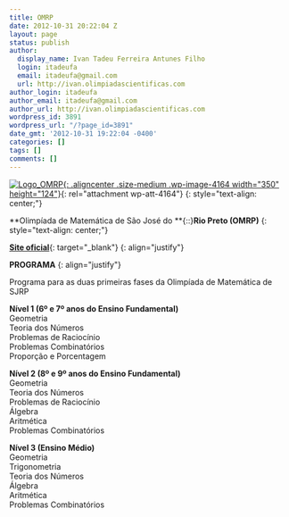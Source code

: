 ```yaml
---
title: OMRP
date: 2012-10-31 20:22:04 Z
layout: page
status: publish
author:
  display_name: Ivan Tadeu Ferreira Antunes Filho
  login: itadeufa
  email: itadeufa@gmail.com
  url: http://ivan.olimpiadascientificas.com
author_login: itadeufa
author_email: itadeufa@gmail.com
author_url: http://ivan.olimpiadascientificas.com
wordpress_id: 3891
wordpress_url: "/?page_id=3891"
date_gmt: '2012-10-31 19:22:04 -0400'
categories: []
tags: []
comments: []
---
```


[![](/wp-content/uploads/2012/10/Logo_OMRP-350x124.png "Logo_OMRP"){: .aligncenter .size-medium .wp-image-4164 width="350" height="124"}](/estaduaisregionais/sp/omrp/logo_omrp/){: rel="attachment wp-att-4164"}
{: style="text-align: center;"}



 **Olimpíada de Matemática de São José do **{::}**Rio Preto (OMRP)**
{: style="text-align: center;"}



 [**Site oficial**][1]{: target="_blank"}
{: align="justify"}



 **PROGRAMA**
{: align="justify"}

  
Programa para as duas primeiras fases da Olimpíada de Matemática de SJRP

 **Nível 1 (6º e 7º anos do Ensino Fundamental)**  
 Geometria  
 Teoria dos Números  
 Problemas de Raciocínio  
 Problemas Combinatórios  
 Proporção e Porcentagem

**Nível 2 (8º e 9º anos do Ensino Fundamental)**  
 Geometria  
 Teoria dos Números  
 Problemas de Raciocínio  
 Álgebra  
 Aritmética  
 Problemas Combinatórios

**Nível 3 (Ensino Médio)**  
 Geometria  
 Trigonometria  
 Teoria dos Números  
 Álgebra  
 Aritmética  
 Problemas Combinatórios



[1]: http://www.mat.ibilce.unesp.br/olimpiada/
